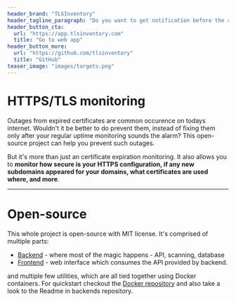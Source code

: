 ```yaml
---
header_brand: "TLSInventory"
header_tagline_paragraph: "Do you want to get notification before the certificates on you site expire? Monitor many domains and also automatically any new subdomains?"
header_button_cta:
  url: "https://app.tlsinventory.com"
  title: "Go to web app"
header_button_more:
  url: "https://github.com/tlsinventory"
  title: "GitHub"
teaser_image: "images/targets.png"
---
```


# HTTPS/TLS monitoring

Outages from expired certificates are common occurence on todays internet. Wouldn't it be better to do prevent them, instead of fixing them only after your regular uptime monitoring sounds the alarm? This open-source project can help you prevent such outages.

But it's more than just an certificate expiration monitoring. It also allows you to **monitor how secure is your HTTPS configuration, if any new subdomains appeared for your domains, what certificates are used where, and more**.

---

# Open-source 

This whole project is open-source with MIT license. It's comprised of multiple parts:

- [Backend](https://github.com/TLSInventory/backend) - where most of the magic happens - API, scanning, database
- [Frontend](https://github.com/TLSInventory/frontend) - web interface which consumes the API provided by backend.

and multiple few utilities, which are all tied together using Docker containers. For quickstart checkout the [Docker repository](https://github.com/TLSInventory/docker) and also take a look to the Readme in backends repository.
